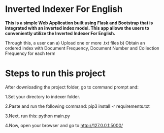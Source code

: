 # Inverted Indexer For English

**This is a simple Web Application built using Flask and Bootstrap that is integrated with an inverted index model.
This app allows the users to conveniently utilize the Inverted Indexer For English.**

Through this, a user can
a) Upload one or more .txt files
b) Obtain an ordered index with Document Frequency, Document Number and Collection Frequency for each term




# Steps to run this project 
After downloading the project folder, go to command prompt and:

1.Set your directory to indexer folder.

2.Paste and run the following command: 
pip3 install -r requirements.txt

3.Next, run this: 
python main.py

4.Now, open your browser and go to http://127.0.0.1:5000/
